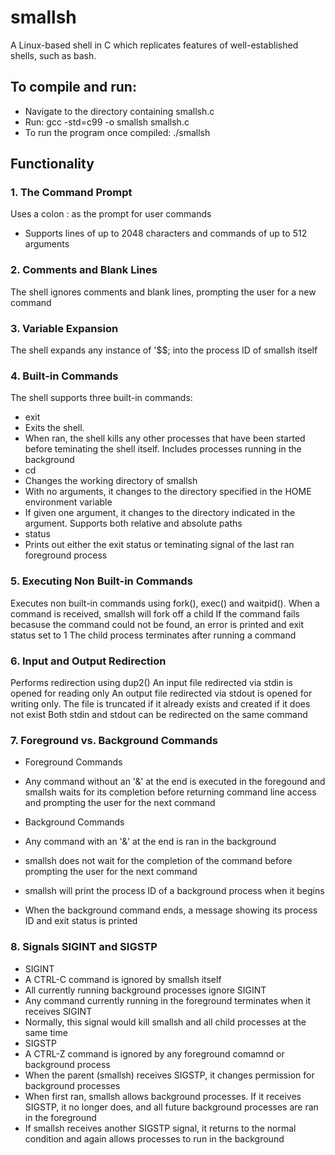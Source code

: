 # smallsh

A Linux-based shell in C which replicates features of well-established shells, such as bash.

## To compile and run:
* Navigate to the directory containing smallsh.c
* Run: gcc -std=c99 -o smallsh smallsh.c
* To run the program once compiled: ./smallsh

## Functionality
### 1. The Command Prompt
Uses a colon : as the prompt for user commands
* Supports lines of up to 2048 characters and commands of up to 512 arguments

### 2. Comments and Blank Lines
The shell ignores comments and blank lines, prompting the user for a new command

### 3. Variable Expansion
The shell expands any instance of '$$; into the process ID of smallsh itself

### 4. Built-in Commands
The shell supports three built-in commands:
* exit
*   Exits the shell. 
*   When ran, the shell kills any other processes that have been started before teminating the shell itself. Includes processes running in the background
* cd
*   Changes the working directory of smallsh
*   With no arguments, it changes to the directory specified in the HOME environment variable
*   If given one argument, it changes to the directory indicated in the argument. Supports both relative and absolute paths
* status
*   Prints out either the exit status or teminating signal of the last ran foreground process

### 5. Executing Non Built-in Commands
Executes non built-in commands using fork(), exec() and waitpid().
When a command is received, smallsh will fork off a child
If the command fails becasuse the command could not be found, an error is printed and exit status set to 1
The child process terminates after running a command

### 6. Input and Output Redirection
Performs redirection using dup2()
An input file redirected via stdin is opened for reading only
An output file redirected via stdout is opened for writing only. The file is truncated if it already exists and created if it does not exist
Both stdin and stdout can be redirected on the same command

### 7. Foreground vs. Background Commands
* Foreground Commands
*   Any command without an '&' at the end is executed in the foregound and smallsh waits for its completion before returning command line access and prompting the user for the next command

* Background Commands
*   Any command with an '&' at the end is ran in the background
*   smallsh does not wait for the completion of the command before prompting the user for the next command
*   smallsh will print the process ID of a background process when it begins
*   When the background command ends, a message showing its process ID and exit status is printed

### 8. Signals SIGINT and SIGSTP
* SIGINT
*   A CTRL-C command is ignored by smallsh itself
*   All currently running background processes ignore SIGINT
*   Any command currently running in the foreground terminates when it receives SIGINT
*   Normally, this signal would kill smallsh and all child processes at the same time
* SIGSTP
*   A CTRL-Z command is ignored by any foreground comamnd or background process
*   When the parent (smallsh) receives SIGSTP, it changes permission for background processes
*   When first ran, smallsh allows background processes. If it receives SIGSTP, it no longer does, and all future background processes are ran in the foreground
*   If smallsh receives another SIGSTP signal, it returns to the normal condition and again allows processes to run in the background
